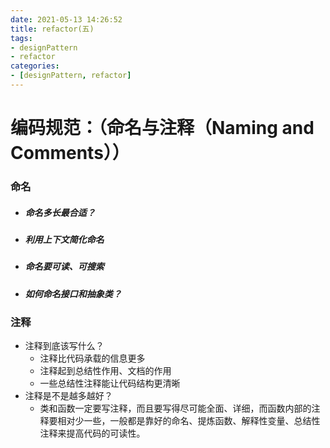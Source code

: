 ```yaml
---
date: 2021-05-13 14:26:52
title: refactor(五)
tags:
- designPattern
- refactor
categories:
- [designPattern, refactor]
---
```


# 编码规范：（命名与注释（Naming and Comments））

### 命名

- ##### 命名多长最合适？

- ##### 利用上下文简化命名

- ##### 命名要可读、可搜索

- ##### 如何命名接口和抽象类？

### 注释

- 注释到底该写什么？
  - 注释比代码承载的信息更多
  - 注释起到总结性作用、文档的作用
  - 一些总结性注释能让代码结构更清晰
- 注释是不是越多越好？
  - 类和函数一定要写注释，而且要写得尽可能全面、详细，而函数内部的注释要相对少一些，一般都是靠好的命名、提炼函数、解释性变量、总结性注释来提高代码的可读性。


